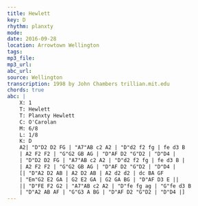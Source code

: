 ```yaml
---
title: Hewlett
key: D
rhythm: planxty
mode: 
date: 2016-09-28
location: Arrowtown Wellington
tags:
mp3_file:
mp3_url: 
abc_url: 
source: Wellington
transcription: 1998 by John Chambers trillian.mit.edu
chords: true
abc: |
    X: 1
    T: Hewlett
    T: Planxty Hewlett
    C: O'Carolan
    M: 6/8
    L: 1/8
    K: D
    A2| "D"D2 D2 FG | "A7"AB c2 A2 | "D"d2 f2 fg | fe d3 B 
    | A2 F2 F2 | "G"G2 GB AG | "D"AF D2 "G"D2 | "D"D4 |
    | "D"D2 D2 FG | "A7"AB c2 A2 | "D"d2 f2 fg | fe d3 B |
    | A2 F2 F2 | "G"G2 GB AG | "D"AF D2 "G"D2 | "D"D4 |
    [| "D"A2 D2 AB | A2 D2 AB | A2 d2 d2 | dc BA GF 
    | "Em"G2 E2 GA | G2 E2 GA | G2 GA BG | "D"AF D3 E ||
    || "D"FE F2 G2 | "A7"AB c2 A2 | "D"fe fg ag | "G"fe d3 B 
    | "D"A2 AB AF | "G"G3 A BG | "D"AF D2 "G"D2 | "D"D4 |]
---
```


